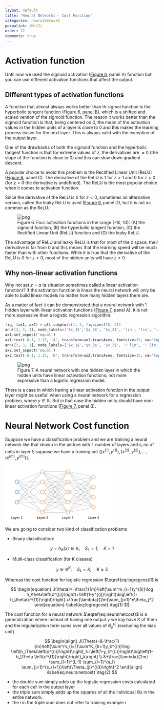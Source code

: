 ```yaml
---
layout: default
title: "Neural Networks - Cost Function"
categories: neuralNetwork
permalink: /ML12/
order: 12
comments: true
---
```


# Activation function
Until now we used the sigmoid activation (<a href="#activfuncs">Figure 6</a>, panel A) function but you can use different activation functions that affect the output.

## Different types of activation functions
A function that almost always works better than th sigmoi function is the hyperbolic tangent function (<a href="#activfuncs">Figure 6</a>, panel B), which is a shifted and scaled version of the sigmoid function. The reason it works better than the sigmoid function is that, being centered on 0, the mean of the activation values in the hidden units of a layer is close to 0 and this makes the learning process easier for the next layer. This is always valid with the exception of the output layer.

One of the drawbacks of both the sigmoid function and the hyperbolic tangent function is that for extreme values of $z$, the derivatives are $\approx 0$ (the slope of the function is close to 0) and this can slow down gradient descent. 

A popular choice to avoid this problem is the Rectified Linear Unit (ReLU) (<a href="#activfuncs">Figure 6</a>, panel C). The derivative of the ReLU is 1 for $z>1$ and 0 for $z < 0$ (for $z=0$ the derivative is undefined). The ReLU is the most popular choice when it comes to activation function.

Since the derivative of the ReLU is 0 for $z<0$, sometimes an alternative version, called the leaky ReLU is used (<a href="#activfuncs">Figure 6</a>, panel D), but it is not as common as the ReLU.


    

<figure id="activfuncs">
    <img src="{{site.baseurl}}/pages/ML-12-NeuralNetworkCostFunction_files/ML-12-NeuralNetworkCostFunction_2_0.png" alt="png">
    <figcaption>Figure 6. Four activation functions in the range (-10, 10): (A) the sigmoid function, (B) the hyperbolic tangent function, (C) the Rectified Linear Unit (ReLU) function and (D) the leaky ReLU.</figcaption>
</figure>

The advantage of ReLU and leaky ReLU is that for most of the $z$ space, their derivative is far from 0 and this means that the learning speed will be much faster than with other functions. While it is true that the derivative of the ReLU is 0 for $z<0$, most of the hidden units will have $z>0$.

## Why non-linear activation functions
Why not set $z = a$ (a situation sometimes called a linear activation function)? If the activation function is linear the neural network will only be able to build linear models no matter how many hidden layers there are.

As a matter of fact it can be demonstrated that a neural network with 1 hidden layer with linear activation functions (<a href="#linann">Figure 7</a>, panel A), it is not more expressive than a logistic regression algorithm.


```python
fig, [ax1, ax2] = plt.subplots(1, 2, figsize=(10, 4))
ann([3, 3, 1], node_labels=['$x_1$','$x_2$', '$x_3$', 'lin', 'lin', 'lin', '$\\sigma$'], radius=3, node_colors=True, ax=ax1)
ax1.set_aspect('equal')
ax1.text(-0.1, 1.15, 'A', transform=ax1.transAxes, fontsize=15, va='top', ha='right')
ann([3, 3, 1], node_labels=['$x_1$','$x_2$', '$x_3$', '! lin', '! lin', '! lin', 'lin'], radius=3, node_colors=True, ax=ax2)
ax2.set_aspect('equal')
ax2.text(-0.1, 1.15, 'B', transform=ax2.transAxes, fontsize=15, va='top', ha='right');
```


    

<figure id="linann">
    <img src="{{site.baseurl}}/pages/ML-12-NeuralNetworkCostFunction_files/ML-12-NeuralNetworkCostFunction_4_0.png" alt="png">
    <figcaption>Figure 7. A neural network with one hidden layer in which the hidden units have linear activation functions; not more expressive than a logistic regression model.</figcaption>
</figure>

There is a case in which having a linear activation function in the output layer might be useful: when using a neural network for a regression problem, where $y \in \mathbb{R}$. But in that case the hidden units should have non-linear activation functions (<a href="#linann">Figure 7</a>, panel B).

# Neural Network Cost function
Suppose we have a classification problem and we are training a neural network like that shown in the picture with $L$ number of layers and $s_l$ no of units in layer $l$; suppose we have a training set $\left \lbrace  (x^{(1)}, y^{(1)}), (x^{(2)}, y^{(2)}), \dots, (x^{(m)}, y^{(m)}) \right \rbrace$.


    
![png](ML-12-NeuralNetworkCostFunction_files/ML-12-NeuralNetworkCostFunction_7_0.png)
    


We are going to consider two kind of classification problems

* Binary classification: 

$$y = h_\Theta(x) \in \mathbb{R};\quad S_L=1;\quad K=1$$

* Multi-class classification (for K classes)

$$y \in \mathbb{R}^K;\quad S_L=K;\quad K \geq 3$$

Whereas the cost function for logistic regression $\eqref{eq:logregcost}$ is

$$
\begin{equation}
J(\theta)=-\frac{1}{m}\left[\sum^m_{i=1}y^{(i)}\log h_\theta\left(x^{(i)}\right)+\left(1-y^{(i)}\right)\log\left(1-h_\theta(x^{(1)}\right)\right] +\frac{\lambda}{2m}\sum_{j=1}^n\theta_j^2
\end{equation}
\label{eq:logregcost} \tag{1}
$$

The cost function for a neural network $\eqref{eq:neuralnetcost}$ is a generalization where instead of having one output $y$ we kay have $K$ of them and the regularization term sums over all values of $\Theta_{ji}^{(l)}$ (excluding the bias unit)

$$
\begin{align}
J(\Theta)=&-\frac{1}{m}\left[\sum^m_{i=1}\sum^K_{k=1}y_k^{(i)}\log \left(h_\Theta\left(x^{(i)}\right)\right)_k+\left(1-y_k^{(i)}\right)\log\left(1-h_\Theta \left(x^{(1)}\right)\right)_k\right] \\
&+\frac{\lambda}{2m} \sum_{l=1}^{L-1} \sum_{i=1}^{s_l} \sum_{j=1}^{s_{l+1}}\left(\Theta_{ji}^{(l)}\right)^2
\end{align}
\label{eq:neuralnetcost} \tag{2}
$$

* the double sum simply adds up the logistic regression costs calculated for each cell in the output layer
* the triple sum simply adds up the squares of all the individual Θs in the entire network.
* the $i$ in the triple sum does not refer to training example $i$
